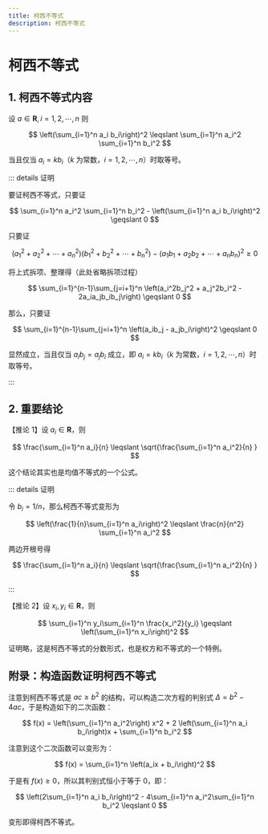 ```yaml
---
title: 柯西不等式
description: 柯西不等式
---
```


# 柯西不等式

## 1. 柯西不等式内容

设 $a \in \mathbf{R},\, i = 1,\,2,\,\cdots,\,n$  则

$$
\left(\sum_{i=1}^n a_i b_i\right)^2 \leqslant
\sum_{i=1}^n a_i^2 \sum_{i=1}^n b_i^2
$$

当且仅当 $a_i = kb_i$（$k$ 为常数，$i = 1,\,2,\,\cdots,\,n$）时取等号。

::: details 证明

要证柯西不等式，只要证

$$
\sum_{i=1}^n a_i^2 \sum_{i=1}^n b_i^2 -
\left(\sum_{i=1}^n a_i b_i\right)^2 \geqslant 0
$$

只要证

$$
\left(a_1^2 + a_2^2 + \cdots + a_n^2\right)
\left(b_1^2 + b_2^2 + \cdots + b_n^2\right) -
\left(a_1b_1 + a_2b_2 + \cdots + a_nb_n\right)^2 \geqslant 0
$$

将上式拆项、整理得（此处省略拆项过程）

$$
\sum_{i=1}^{n-1}\sum_{j=i+1}^n
\left(a_i^2b_j^2 + a_j^2b_i^2 - 2a_ia_jb_ib_j\right) \geqslant 0
$$

那么，只要证

$$
\sum_{i=1}^{n-1}\sum_{j=i+1}^n
\left(a_ib_j - a_jb_i\right)^2 \geqslant 0
$$

显然成立，当且仅当 $a_ib_j = a_jb_i$ 成立，即 $a_i = kb_i$（$k$ 为常数，$i = 1,\,2,\,\cdots,\,n$）时取等号。

:::

## 2. 重要结论

【推论 1】设 $a_i \in \mathbf{R}$，则

$$
\frac{\sum_{i=1}^n a_i}{n} \leqslant
\sqrt{\frac{\sum_{i=1}^n a_i^2}{n} }
$$

这个结论其实也是均值不等式的一个公式。

::: details 证明

令 $b_i = 1/n$，那么柯西不等式变形为

$$
\left(\frac{1}{n}\sum_{i=1}^n a_i\right)^2 \leqslant
\frac{n}{n^2} \sum_{i=1}^n a_i^2
$$

两边开根号得

$$
\frac{\sum_{i=1}^n a_i}{n} \leqslant
\sqrt{\frac{\sum_{i=1}^n a_i^2}{n} }
$$

:::

【推论 2】设 $x_i,\,y_i \in \mathbf{R}$，则

$$
\sum_{i=1}^n y_i\sum_{i=1}^n \frac{x_i^2}{y_i} \geqslant
\left(\sum_{i=1}^n x_i\right)^2
$$

证明略，这是柯西不等式的分数形式，也是权方和不等式的一个特例。

## 附录：构造函数证明柯西不等式

注意到柯西不等式是 $ac \geqslant b^2$ 的结构，可以构造二次方程的判别式 $\Delta = b^2 - 4ac$，于是构造如下的二次函数：

$$
f(x) = \left(\sum_{i=1}^n a_i^2\right) x^2 +
2 \left(\sum_{i=1}^n a_i b_i\right)x +
\sum_{i=1}^n b_i^2
$$

注意到这个二次函数可以变形为：

$$
f(x) = \sum_{i=1}^n \left(a_ix + b_i\right)^2
$$

于是有 $f(x) \geqslant 0$，所以其判别式恒小于等于 $0$，即：

$$
\left(2\sum_{i=1}^n a_i b_i\right)^2 -
4\sum_{i=1}^n a_i^2\sum_{i=1}^n b_i^2 \leqslant 0
$$

变形即得柯西不等式。
